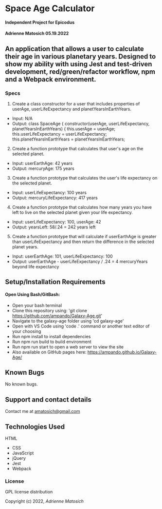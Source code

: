 # Space Age Calculator

#### Independent Project for Epicodus
#### Adrienne Matosich 05.19.2022

## An application that allows a user to calculate their age in various planetary years. Designed to show my ability with using Jest and test-driven development, red/green/refactor workflow, npm and a Webpack environment. 


### Specs
1. Create a class constructor for a user that includes properties of userAge, userLifeExpectancy and planetYearsInEarthYears.
- Input: N/A
- Output: class SpaceAge {
  constructor(userAge, userLifeExpectancy, planetYearsInEarthYears) {
  this.userAge = userAge;
  this.userLifeExpectancy = userLifeExpectancy;
  this.planetYearsInEarthYears = planetYearsInEarthYears;

2. Create a function prototype that calculates that user's age on the selected planet.
- Input: userEarthAge: 42 years
- Output: mercuryAge: 175 years

3. Create a function prototype that calculates the user's life expectancy on the selected planet.
- Input: userLifeExpectancy: 100 years
- Output: mercuryLifeExpectancy: 417 years

4. Create a function prototype that calculates how many years you have left to live on the selected planet given your life expectancy.
- Input: userLifeExpectancy: 100, userAge: 42
- Output: yearsLeft: 58/.24 = 242 years left 

5. Create a function prototype that will calculate if userEarthAge is greater than userLifeExpectancy and then return the difference in the selected planet years.
- Input: userEarthAge: 101, userLifeExpectancy: 100
- Output: userEarthAge - userLifeExpectancy / .24 = 4 mercuryYears beyond life expectancy


## Setup/Installation Requirements
#### Open Using Bash/GitBash:
* Open your bash terminal
* Clone this repository using: 'git clone https://github.com/ampando/Galaxy-Age.git'
* Navigate to the galaxy-age folder using 'cd galaxy-age'
* Open with VS Code using 'code .' command or another text editor of your choosing
* Run npm install to install dependencies
* Run npm run build to build environment
* Run npm run start to open a web server to view the site
* Also available on GitHub pages here: https://ampando.github.io/Galaxy-Age/

## Known Bugs
No known bugs.

## Support and contact details

Contact me at amatosich@gmail.com 

## Technologies Used

HTML
- CSS
- JavaScript
- jQuery
- Jest
- Webpack

### License

GPL license distribution

Copyright (c) 2022, *Adrienne Matosich*